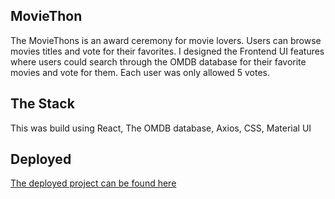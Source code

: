 ## MovieThon

The MovieThons is an award ceremony for movie lovers. Users can browse movies titles and vote for their favorites. I designed the Frontend UI features where users could search through the OMDB database for their favorite movies and vote for them. Each user was only allowed 5 votes.  

## The Stack
This was build using React, The OMDB database, Axios, CSS, Material UI

## Deployed

[The deployed project can be found here](https://zealous-lamport-cd3640.netlify.app/)
